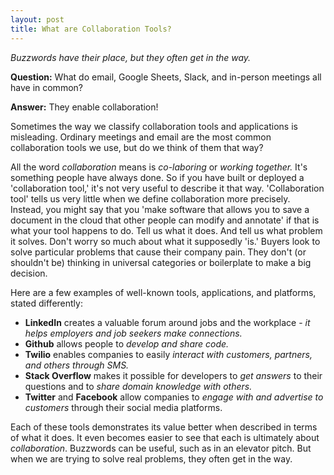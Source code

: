 ```yaml
---
layout: post
title: What are Collaboration Tools?
---
```


*Buzzwords have their place, but they often get in the way.*

<!--excerpt--> 


**Question:** What do email, Google Sheets, Slack, and in-person meetings all have in common?  

**Answer:** They enable collaboration!

Sometimes the way we classify collaboration tools and applications is misleading.  Ordinary meetings and email are the most common collaboration tools we use, but do we think of them that way? 

All the word *collaboration* means is *co-laboring* or *working together.* It's something people have always done.  So if you have built or deployed a 'collaboration tool,' it's not very useful to describe it that way. 'Collaboration tool' tells us very little when we define collaboration more precisely.  Instead, you might say that you 'make software that allows you to save a document in the cloud that other people can modify and annotate' if that is what your tool happens to do.  Tell us what it does. And tell us what problem it solves. Don't worry so much about what it supposedly 'is.'  Buyers look to solve particular problems that cause their company pain.  They don't (or shouldn't be) thinking in universal categories or boilerplate to make a big decision.

Here are a few examples of well-known tools, applications, and platforms, stated differently:

- **LinkedIn** creates a valuable forum around jobs and the workplace - *it helps employers and job seekers make connections.*
- **Github** allows people to *develop and share code.* 
- **Twilio** enables companies to easily *interact with customers, partners, and others through SMS.*
- **Stack Overflow** makes it possible for developers to *get answers* to their questions and to *share domain knowledge with others.*
- **Twitter** and **Facebook** allow companies to *engage with and advertise to customers* through their social media platforms.

Each of these tools demonstrates its value better when described in terms of what it does.  It even becomes easier to see that each is ultimately about *collaboration*.  Buzzwords can be useful, such as in an elevator pitch.  But when we are trying to solve real problems, they often get in the way.